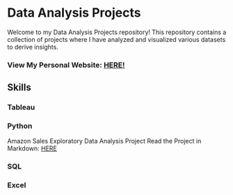 # Data Analysis Projects
Welcome to my Data Analysis Projects repository! 
This repository contains a collection of projects where I have analyzed and visualized various datasets to derive insights.

### View My Personal Website: [HERE!](http://www.yannes8.wordpress.com)

## Skills

### Tableau 

### Python 
Amazon Sales Exploratory Data Analysis Project
Read the Project in Markdown: [HERE](https://github.com/yanneskly/Data-Analysis-Projects/blob/4d583cc4e407cb975f045e57032800bc69ce0015/Python-AmazonSalesEDA%26Cleaning.ipynb.ipynb)
### SQL

### Excel


